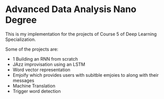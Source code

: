 # Advanced Data Analysis Nano Degree

This is my implementation for the projects of Course 5 of Deep Learning Specialization.

Some of the projects are:

*  1 Building an RNN from scratch
* JAzz improvisation using an LSTM
* Word vector representation
* Emjoify which provides users with subitble emjoies to along with their messages
* Machine Translation
* Trigger word detection